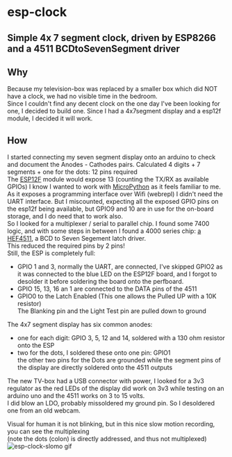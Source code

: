 # esp-clock
## Simple 4x 7 segment clock, driven by ESP8266 and a 4511 BCDtoSevenSegment driver

## Why  
Because my television-box was replaced by a smaller box which did NOT have a clock, we had no visible time in the bedroom.  
Since I couldn't find any decent clock on the one day I've been looking for one, I decided to build one. Since I had a 4x7segment display and a esp12f module, I decided it will work.  
## How  
I started connecting my seven segment display onto an arduino to check and document the Anodes - Cathodes pairs.
Calculated 4 digits + 7 segments + one for the dots: 12 pins required  
The [ESP12F](https://docs.ai-thinker.com/_media/esp8266/docs/esp-12f_product_specification_en.pdf) module would expose 13 (counting the TX/RX as available GPIOs)
I know I wanted to work with [MicroPython](https://www.micropython.org) as it feels familiar to me. As it exposes a programming interface over Wifi (webrepl) I didn't need the UART interface.
But I miscounted, expecting all the exposed GPIO pins on the esp12f being available, but GPIO9 and 10 are in use for the on-board storage, and I do need that to work also.  
So I looked for a multiplexer / serial to parallel chip. I found some 7400 logic, and with some steps in between I found a 4000 series chip: [a HEF4511](https://www.learnabout-electronics.org/Downloads/HEF4511B.pdf), a BCD to Seven Segement latch driver.  
This reduced the required pins by 2 pins!  
Still, the ESP is completely full:  
- GPIO 1 and 3, normally the UART, are connected, I've skipped GPIO2 as it was connected to the blue LED on the ESP12F board, and I forgot to desolder it before soldering the board onto the perfboard.
- GPIO 15, 13, 16 an 1 are connected to the DATA pins of the 4511  
- GPIO0 to the Latch Enabled (This one allows the Pulled UP with a 10K resistor)  
The Blanking pin and the Light Test pin are pulled down to ground  
  
The 4x7 segment display has six common anodes:  
- one for each digit: GPIO 3, 5, 12 and 14, soldered with a 130 ohm resistor onto the ESP  
- two for the dots, I soldered these onto one pin: GPIO1  
the other two pins for the Dots are grounded while the segment pins of the display are directly soldered onto the 4511 outputs  
  
The new TV-box had a USB connector with power, I looked for a 3v3 regulator as the red LEDs of the display did work on 3v3 while testing on an arduino uno and the 4511 works on 3 to 15 volts.  
I did blow an LDO, probably missoldered my ground pin. So I desoldered one from an old webcam.  
  
Visual for human it is not blinking, but in this nice slow motion recording, you can see the multiplexing  
(note the dots (colon) is directly addressed, and thus not multiplexed)  
![esp-clock-slomo gif](https://github.com/ExploWare/esp-clock/assets/6767397/2cced782-255e-4701-be2f-32a7e55fe456)  
